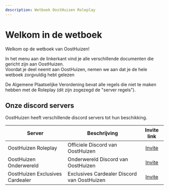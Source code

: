 ```yaml
---
description: Wetboek OostHuizen Roleplay
---
```


# Welkom in de wetboek

Welkom op de wetboek van OostHuizen!

In het menu aan de linkerkant vind je alle verschillende documenten die gericht zijn aan OostHuizen.  
Voordat je deel neemt aan OostHuizen, nemen we aan dat je de hele wetboek zorgvuldig hebt gelezen

De Algemene Plaatselijke Verordening bevat alle regels die niet te maken hebben met de Roleplay (dit zijn zogezegd de "server regels").  

## Onze discord servers

OostHuizen heeft verschillende discord servers tot hun beschikking.

| Server | Beschrijving | Invite link |
|--|--|:---:|
| OostHuizen Roleplay | Officiele Discord van OostHuizen | [Invite](https://discord.gg/OostHuizen) |
| OostHuizen Onderwereld | Onderwereld Discord van OostHuizen | [Invite](https://discord.gg/gxVjFs8Nm7) |
| OostHuizen Exclusives Cardealer | Exclusives Cardealer Discord van OostHuizen | [Invite](https://discord.gg/7Kyy47kMqd) |
